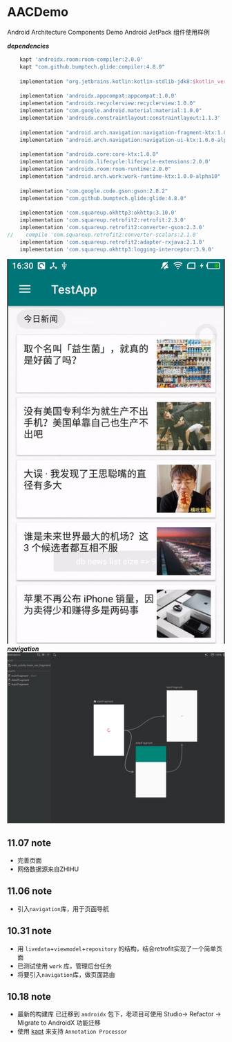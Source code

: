 # AACDemo
Android Architecture Components Demo
Android JetPack 组件使用样例

***dependencies***
```groovy
    kapt 'androidx.room:room-compiler:2.0.0'
    kapt "com.github.bumptech.glide:compiler:4.8.0"

    implementation "org.jetbrains.kotlin:kotlin-stdlib-jdk8:$kotlin_version"

    implementation 'androidx.appcompat:appcompat:1.0.0'
    implementation "androidx.recyclerview:recyclerview:1.0.0"
    implementation "com.google.android.material:material:1.0.0"
    implementation 'androidx.constraintlayout:constraintlayout:1.1.3'

    implementation "android.arch.navigation:navigation-fragment-ktx:1.0.0-alpha07"
    implementation "android.arch.navigation:navigation-ui-ktx:1.0.0-alpha07"

    implementation "androidx.core:core-ktx:1.0.0"
    implementation 'androidx.lifecycle:lifecycle-extensions:2.0.0'
    implementation "androidx.room:room-runtime:2.0.0"
    implementation "android.arch.work:work-runtime-ktx:1.0.0-alpha10"

    implementation "com.google.code.gson:gson:2.8.2"
    implementation "com.github.bumptech.glide:glide:4.8.0"

    implementation 'com.squareup.okhttp3:okhttp:3.10.0'
    implementation 'com.squareup.retrofit2:retrofit:2.3.0'
    implementation 'com.squareup.retrofit2:converter-gson:2.3.0'
//    compile 'com.squareup.retrofit2:converter-scalars:2.1.0'
    implementation 'com.squareup.retrofit2:adapter-rxjava:2.1.0'
    implementation 'com.squareup.okhttp3:logging-interceptor:3.9.0'
```

![pic](art/gif-maker.gif)
***navigation***
![navigation](art/navigation.png)

## **11.07 note** ## 
  
* 完善页面
* 网络数据源来自ZHIHU

## **11.06 note** ## 
  
* 引入`navigation`库，用于页面导航

## **10.31 note** ## 
  
* 用 `livedata`+`viewmodel`+`repository` 的结构，结合retrofit实现了一个简单页面
* 已测试使用 `work` 库，管理后台任务
* 将要引入`navigation`库，做页面路由

## **10.18 note** ## 
  
* 最新的构建库 已迁移到 `androidx` 包下，老项目可使用 Studio-> Refactor -> Migrate to AndroidX 功能迁移
* 使用 [kapt](http://kotlinlang.org/docs/reference/kapt.html) 来支持 `Annotation Processor`




